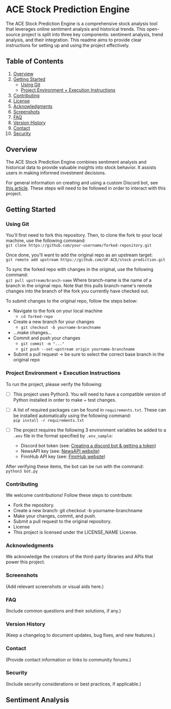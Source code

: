 # ACE Stock Prediction Engine

The ACE Stock Prediction Engine is a comprehensive stock analysis tool that leverages online sentiment analysis and historical trends. This open-source project is split into three key components: sentiment analysis, trend analysis, and their integration. This readme aims to provide clear instructions for setting up and using the project effectively.

## Table of Contents
1. [Overview](#overview)
2. [Getting Started](#getting-started)
   - [Using Git](#using-git)
   - [Project Environment + Execution Instructions](#project-environment-execution-instructions)
3. [Contributing](#contributing)
4. [License](#license)
5. [Acknowledgments](#acknowledgments)
6. [Screenshots](#screenshots)
7. [FAQ](#faq)
8. [Version History](#version-history)
9. [Contact](#contact)
10. [Security](#security)

## Overview

The ACE Stock Prediction Engine combines sentiment analysis and historical data to provide valuable insights into stock behavior. It assists users in making informed investment decisions.

For general information on creating and using a custom Discord bot, see [this article](https://github.com/reactiflux/discord-irc/wiki/Creating-a-discord-bot-&-getting-a-token). These steps will need to be followed in order to interact with this project.

## Getting Started

### Using Git
You'll first need to fork this repository. Then, to clone the fork to your local machine, use the following command: <br>
`git clone https://github.com/your-username/forked-repository.git`

Once done, you'll want to add the original repo as an upstream target: <br>
`git remote add upstream https://github.com/UF-ACE/stock-prediction.git`

To sync the forked repo with changes in the original, use the following command: <br>
`git pull upstream/branch-name`
Where branch-name is the name of a branch in the original repo. Note that this pulls branch-name's remote changes into the branch of the fork you currently have checked out.

To submit changes to the original repo, follow the steps below:
- Navigate to the fork on your local machine
	- `cd forked-repo`
- Create a new branch for your changes
	- `git checkout -b yourname-branchname`
- ...make changes...
- Commit and push your changes
	- `git commit -m "..."`
	- `git push --set-upstream origin yourname-branchname`
- Submit a pull request -> be sure to select the correct base branch in the original repo

### Project Environment + Execution Instructions
To run the project, please verify the following:
- [ ] This project uses Python3. You will need to have a compatible version of Python installed in order to make + test changes.

- [ ] A list of required packages can be found in `requirements.txt`. These can be installed automatically using the following command: <br>
`pip install -r requirements.txt`

- [ ] The project requires the following 3 environment variables be added to a `.env` file in the format specified by `.env_sample`:
	- Discord bot token (see: [Creating a discord bot & getting a token](https://github.com/reactiflux/discord-irc/wiki/Creating-a-discord-bot-&-getting-a-token))
	- NewsAPI key (see: [NewsAPI website](https://newsapi.org/))
	- FinnHub API key (see: [FinnHub website](https://finnhub.io/))

After verifying these items, the bot can be run with the command: <br>
`python3 bot.py`

### Contributing
We welcome contributions! Follow these steps to contribute:

- Fork the repository.
- Create a new branch: git checkout -b yourname-branchname
- Make your changes, commit, and push.
- Submit a pull request to the original repository.
- License
- This project is licensed under the LICENSE_NAME License.

### Acknowledgments
We acknowledge the creators of the third-party libraries and APIs that power this project.

### Screenshots
(Add relevant screenshots or visual aids here.)

### FAQ
(Include common questions and their solutions, if any.)

### Version History
(Keep a changelog to document updates, bug fixes, and new features.)

### Contact
(Provide contact information or links to community forums.)

### Security
(Include security considerations or best practices, if applicable.)
## Sentiment Analysis
